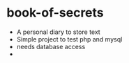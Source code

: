 # book-of-secrets

- A personal diary to store text
- Simple project to test php and mysql
- needs database access
- 
